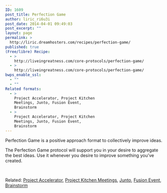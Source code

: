 ```yaml
---
ID: 1609
post_title: Perfection Game
author: liric_ri6u3i
post_date: 2014-04-01 09:49:03
post_excerpt: ""
layout: page
permalink: >
  http://liric.dreamhosters.com/recipes/perfection-game/
published: true
(Free/libre) Recipe:
  - >
    http://liveingreatness.com/core-protocols/perfection-game/
  - >
    http://liveingreatness.com/core-protocols/perfection-game/
bwps_enable_ssl:
  - ""
  - ""
Related formats:
  - >
    Project Accelerator, Project Kitchen
    Meetings, Junto, Fusion Event,
    Brainstorm
  - >
    Project Accelerator, Project Kitchen
    Meetings, Junto, Fusion Event,
    Brainstorm
---
```

Perfection Game is a positive approach format to collectively improve ideas.

The Perfection Game protocol will support you in your desire to aggregate the best ideas. Use it whenever you desire to improve something you’ve created.

&nbsp;

Related: <a title="Accélérateur de projet / Project accelerator" href="http://www.co-creative-recipes.cc/recipes/accelerateur-de-projet-project-accelerator/">Project Accelerator</a>, <a title="Project Kitchen Meetings" href="http://www.co-creative-recipes.cc/recipes/project-kitchen-meetings/">Project Kitchen Meetings</a>, <a title="Junto" href="http://www.co-creative-recipes.cc/recipes/junto/">Junto</a>, <a title="Fusion event" href="http://www.co-creative-recipes.cc/recipes/fusion-event/">Fusion Event</a>, <a title="Brainstorming" href="http://www.co-creative-recipes.cc/recipes/brainstorming/">Brainstorm</a>